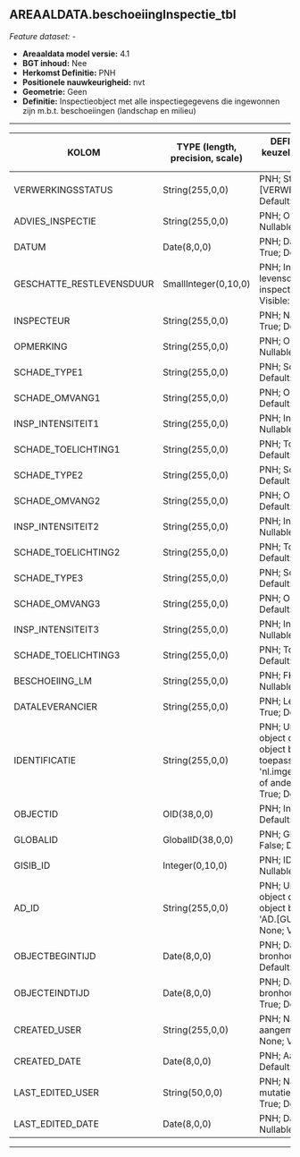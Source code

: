 ## AREAALDATA.beschoeiingInspectie_tbl

*Feature dataset: -*


* __Areaaldata model versie:__ 4.1
* __BGT inhoud:__ Nee
* __Herkomst Definitie:__ PNH
* __Positionele nauwkeurigheid:__ nvt
* __Geometrie:__ Geen
* __Definitie:__ Inspectieobject met alle inspectiegegevens die ingewonnen zijn m.b.t. beschoeiingen 
(landschap en milieu)


***

|KOLOM                               |TYPE (length, precision, scale)                  |DEFINITIE (oorsprong; beschrijving; keuzelijst; nullable; default; zichtbaar in Areaalviewer)|
|------                              |----                  |-----    |
|VERWERKINGSSTATUS                   |String(255,0,0)       |PNH; Status van de gegevens; keuzelijst [VERWERKINGSSTATUS]; Nullable: False; Default: Nieuw; Visible: Yes|
|ADVIES_INSPECTIE                    |String(255,0,0)       |PNH; Onderhoudsadvies n.a.v. inspectie; ; Nullable: True; Default: None; Visible: No|
|DATUM                               |Date(8,0,0)           |PNH; Datum van inspectie; ; Nullable: True; Default: None; Visible: No|
|GESCHATTE_RESTLEVENSDUUR            |SmallInteger(0,10,0)  |PNH; Inschatting van resterende levensduur op het moment van de inspectie; ; Nullable: True; Default: None; Visible: No|
|INSPECTEUR                          |String(255,0,0)       |PNH; Naam van inspecteur; ; Nullable: True; Default: None; Visible: No|
|OPMERKING                           |String(255,0,0)       |PNH; Opmerking m.b.t. onderhoud; ; Nullable: True; Default: None; Visible: No|
|SCHADE_TYPE1                        |String(255,0,0)       |PNH; Schadebeeld; ; Nullable: True; Default: None; Visible: No|
|SCHADE_OMVANG1                      |String(255,0,0)       |PNH; Omvang schade; ; Nullable: True; Default: None; Visible: No|
|INSP_INTENSITEIT1                   |String(255,0,0)       |PNH; Intensiteit van de inspectie; ; Nullable: True; Default: None; Visible: No|
|SCHADE_TOELICHTING1                 |String(255,0,0)       |PNH; Toelichting schade; ; Nullable: True; Default: None; Visible: No|
|SCHADE_TYPE2                        |String(255,0,0)       |PNH; Schadebeeld; ; Nullable: True; Default: None; Visible: No|
|SCHADE_OMVANG2                      |String(255,0,0)       |PNH; Omvang schade; ; Nullable: True; Default: None; Visible: No|
|INSP_INTENSITEIT2                   |String(255,0,0)       |PNH; Intensiteit van de inspectie; ; Nullable: True; Default: None; Visible: No|
|SCHADE_TOELICHTING2                 |String(255,0,0)       |PNH; Toelichting schade; ; Nullable: True; Default: None; Visible: No|
|SCHADE_TYPE3                        |String(255,0,0)       |PNH; Schadebeeld; ; Nullable: True; Default: None; Visible: No|
|SCHADE_OMVANG3                      |String(255,0,0)       |PNH; Omvang schade; ; Nullable: True; Default: None; Visible: No|
|INSP_INTENSITEIT3                   |String(255,0,0)       |PNH; Intensiteit van de inspectie; ; Nullable: True; Default: None; Visible: No|
|SCHADE_TOELICHTING3                 |String(255,0,0)       |PNH; Toelichting schade; ; Nullable: True; Default: None; Visible: No|
|BESCHOEIING_LM                      |String(255,0,0)       |PNH; FK naar scheidingOevervak_l; ; Nullable: True; Default: None; Visible: No|
|DATALEVERANCIER                     |String(255,0,0)       |PNH; Leverancier van de data; ; Nullable: True; Default: None; Visible: No|
|IDENTIFICATIE                       |String(255,0,0)       |PNH; Uniek identificatienummer voor het object dat onveranderlijk is zolang het object bestaat: bevat indien van toepassing BGT/IMKL ID in format 'nl.imgeo/imkl.bronhouderscode.LokaalID' of anders: '00000'.LokaalID; ; Nullable: True; Default: None; Visible: No|
|OBJECTID                            |OID(38,0,0)           |PNH; Interne ID ArcGIS; ; Nullable: False; Default: None; Visible: Yes|
|GLOBALID                            |GlobalID(38,0,0)      |PNH; Global Unique Identifier; ; Nullable: False; Default: None; Visible: No|
|GISIB_ID                            |Integer(0,10,0)       |PNH; ID beheer openbare ruimte (GISIB); ; Nullable: True; Default: None; Visible: No|
|AD_ID                               |String(255,0,0)       |PNH; Uniek identificatienummer voor het object dat onveranderlijk is zolang het object bestaat in Areaaldata: in format 'AD.[GUID]'; ; Nullable: False; Default: None; Visible: Yes|
|OBJECTBEGINTIJD                     |Date(8,0,0)           |PNH; Datum waarop het object bij de bronhouder is ontstaan; ; Nullable: True; Default: None; Visible: Yes|
|OBJECTEINDTIJD                      |Date(8,0,0)           |PNH; Datum waarop het object bij de bronhouder niet meer geldig is; ; Nullable: True; Default: None; Visible: Yes|
|CREATED_USER                        |String(255,0,0)       |PNH; Naam van gebruiker die de rij heeft aangemaakt; ; Nullable: True; Default: None; Visible: No|
|CREATED_DATE                        |Date(8,0,0)           |PNH; Aanmaakdatum; ; Nullable: True; Default: None; Visible: No|
|LAST_EDITED_USER                    |String(50,0,0)        |PNH; Naam van gebruiker die de laatste mutatie heeft doorgevoerd; ; Nullable: True; Default: None; Visible: No|
|LAST_EDITED_DATE                    |Date(8,0,0)           |PNH; Datum van de laatste mutatie; ; Nullable: True; Default: None; Visible: No|


***

